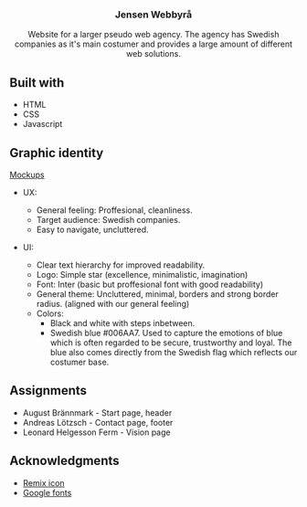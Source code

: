 <h3 align="center">Jensen Webbyrå</h3>
<p align="center">Website for a larger pseudo web agency. The agency has Swedish companies as it's main costumer and provides a large amount of different web solutions.</p>


## Built with

-   HTML
-   CSS
-   Javascript

## Graphic identity

[Mockups](https://github.com/aggeB8/jensen-webbyra/tree/main/mockups)

-   UX:

    -   General feeling: Proffesional, cleanliness.
    -   Target audience: Swedish companies.
    -   Easy to navigate, uncluttered.

-   UI:
    -   Clear text hierarchy for improved readability.
    -   Logo: Simple star (excellence, minimalistic, imagination)
    -   Font: Inter (basic but proffesional font with good readability)
    -   General theme: Uncluttered, minimal, borders and strong border radius. (aligned with our general feeling)
    -   Colors:
        -   Black and white with steps inbetween.
        -   Swedish blue #006AA7. Used to capture the emotions of blue which is often regarded to be secure, trustworthy and loyal. The blue also comes directly from the Swedish flag which reflects our costumer base.

## Assignments

-   August Brännmark - Start page, header
-   Andreas Lötzsch - Contact page, footer
-   Leonard Helgesson Ferm - Vision page

## Acknowledgments

-   [Remix icon](https://remixicon.com)
-   [Google fonts](https://fonts.google.com/)
